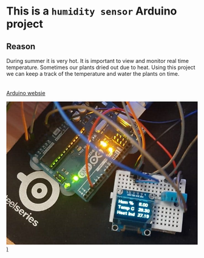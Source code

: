 # This is a `humidity sensor` Arduino project

## Reason
 During summer it is very hot. It is important to view and monitor real time temperature. Sometimes our plants dried out due to heat. Using this project we can keep a track of the temperature and water the plants on time.\
\
\
[Arduino websie](https://create.arduino.cc/projecthub/kunshmaurya/humidity-temperature-project-442460)

[![Iimage link](https://github.com/kunsh13/Humidity-Temperature-Project/blob/79306f16749c07826c5e7cfd64adffa03479fad4/images/pic.jpeg))](https://www.youtube.com/watch?v=dFksEX6Vnfc)




